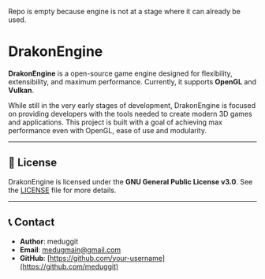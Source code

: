 Repo is empty because engine is not at a stage where it can already be used.

# DrakonEngine

**DrakonEngine** is a open-source game engine designed for flexibility, extensibility, and maximum performance. Currently, it supports **OpenGL** and **Vulkan**.

While still in the very early stages of development, DrakonEngine is focused on providing developers with the tools needed to create modern 3D games and applications. This project is built with a goal of achieving max performance even with OpenGL, ease of use and modularity.

---

## 📄 License

DrakonEngine is licensed under the **GNU General Public License v3.0**. See the [LICENSE](LICENSE) file for more details.

---

## 📞 Contact

- **Author**: meduggit
- **Email**: medugmain@gmail.com
- **GitHub**: [https://github.com/your-username](https://github.com/meduggit)
